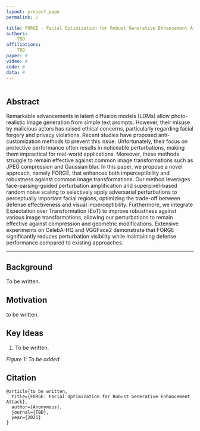```yaml
---
layout: project_page
permalink: /

title: FORGE - Facial Optimization for Robust Generative Enhancement Attack
authors:
    TBD
affiliations:
    TBD
paper: #
video: #
code: #
data: #
---
```


<!-- Using HTML to center the abstract -->
<div class="columns is-centered has-text-centered">
    <div class="column is-four-fifths">
        <h2>Abstract</h2>
        <div class="content has-text-justified">
            Remarkable advancements in latent diffusion models (LDMs) allow photo-realistic image generation from simple text prompts. However, their misuse by malicious actors has raised ethical concerns, particularly regarding facial forgery and privacy violations. Recent studies have proposed anti-customization methods to prevent this issue. Unfortunately, their focus on protective performance often results in noticeable perturbations, making them impractical for real-world applications. Moreover, these methods struggle to remain effective against common image transformations such as JPEG compression and Gaussian blur. In this paper, we propose a novel approach, namely FORGE, that enhances both imperceptibility and robustness against common image transformations. Our method leverages face-parsing-guided perturbation amplification and superpixel-based random noise scaling to selectively apply adversarial perturbations to perceptually important facial regions, optimizing the trade-off between defense effectiveness and visual imperceptibility. Furthermore, we integrate Expectation over Transformation (EoT) to improve robustness against various image transformations, allowing our perturbations to remain effective against compression and geometric modifications. Extensive experiments on CelebA-HQ and VGGFace2 demonstrate that FORGE significantly reduces perturbation visibility while maintaining defense performance compared to existing approaches.
        </div>
    </div>
</div>

---

## Background
To be written.

## Motivation
to be written.


## Key Ideas
1. To be written.

*Figure 1: To be added*

## Citation
```
@article{to be written,
  title={FORGE: Facial Optimization for Robust Generative Enhancement Attack},
  author={Anonymous},
  journal={TBD},
  year={2025}
}
```
